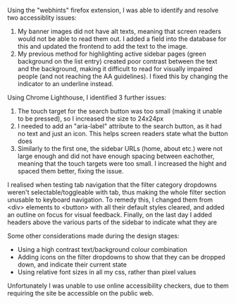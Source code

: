 
Using the "webhints" firefox extension, I was able to identify and resolve two accessiblity issues:
1. My banner images did not have alt texts, meaning that screen readers would not be able to read them out. I added a field into the database for this and updated the frontend to add the text to the image.
2. My previous method for highlighting active sidebar pages (green background on the list entry) created poor contrast between the text and the background, making it difficult to read for visually impaired people (and not reaching the AA guidelines). I fixed this by changing the indicator to an underline instead.

Using Chrome Lighthouse, I identified 3 further issues:
1. The touch target for the search button was too small (making it unable to be pressed), so I increased the size to 24x24px
2. I needed to add an "aria-label" attribute to the search button, as it had no text and just an icon. This helps screen readers state what the button does
3. Similarly to the first one, the sidebar URLs (home, about etc.) were not large enough and did not have enough spacing between eachother, meaning that the touch targets were too small. I increased the hight and spaced them better, fixing the issue.

I realised when testing tab navigation that the filter category dropdowns weren't selectable/toggleable with tab, thus making the whole filter section unusable to keyboard navigation. To remedy this, I changed them from \<div\> elements to \<button\> with all their default styles cleared, and added an outline on focus for visual feedback.
Finally, on the last day I added headers above the various parts of the sidebar to indicate what they are

Some other considerations made during the design stages:
- Using a high contrast text/background colour combination
- Adding icons on the filter dropdowns to show that they can be dropped down, and indicate their current state
- Using relative font sizes in all my css, rather than pixel values 

Unfortunately I was unable to use online accessibility checkers, due to them requiring the site be accessible on the public web.